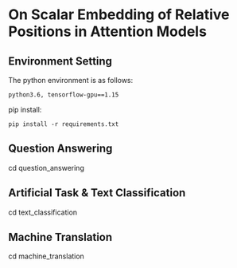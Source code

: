 # On Scalar Embedding of Relative Positions in Attention Models

## Environment Setting
The python environment is as follows:

```
python3.6, tensorflow-gpu==1.15
```

pip install:

```
pip install -r requirements.txt
```

## Question Answering 
cd question_answering

## Artificial Task & Text Classification
cd text_classification

## Machine Translation
cd machine_translation

